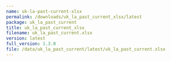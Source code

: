 ```yaml
---
name: uk-la-past-current-xlsx
permalink: /downloads/uk_la_past_current_xlsx/latest
package: uk_la_past_current
title: uk_la_past_current_xlsx
filename: uk_la_past_current.xlsx
version: latest
full_version: 1.3.0
file: /data/uk_la_past_current/latest/uk_la_past_current.xlsx
---
```

